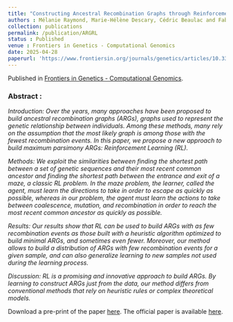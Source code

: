 ```yaml
---
title: "Constructing Ancestral Recombination Graphs through Reinforcement Learning"
authors : Mélanie Raymond, Marie-Hélène Descary, Cédric Beaulac and Fabrice Larribe
collection: publications
permalink: /publication/ARGRL
status : Published
venue : Frontiers in Genetics - Computational Genomics
date: 2025-04-28
paperurl: 'https://www.frontiersin.org/journals/genetics/articles/10.3389/fgene.2025.1569358/full'
---
```


Published in [Frontiers in Genetics - Computational Genomics](https://www.frontiersin.org/journals/genetics).

### Abstract :

*Introduction: Over the years, many approaches have been proposed to build ancestral recombination graphs (ARGs), graphs used to represent the genetic relationship between individuals. Among these methods, many rely on the assumption that the most likely graph is among those with the fewest recombination events. In this paper, we propose a new approach to build maximum parsimony ARGs: Reinforcement Learning (RL).*

_Methods: We exploit the similarities between finding the shortest path between a set of genetic sequences and their most recent common ancestor and finding the shortest path between the entrance and exit of a maze, a classic RL problem. In the maze problem, the learner, called the agent, must learn the directions to take in order to escape as quickly as possible, whereas in our problem, the agent must learn the actions to take between coalescence, mutation, and recombination in order to reach the most recent common ancestor as quickly as possible._

_Results: Our results show that RL can be used to build ARGs with as few recombination events as those built with a heuristic algorithm optimized to build minimal ARGs, and sometimes even fewer. Moreover, our method allows to build a distribution of ARGs with few recombination events for a given sample, and can also generalize learning to new samples not used during the learning process._

_Discussion: RL is a promising and innovative approach to build ARGs. By learning to construct ARGs just from the data, our method differs from conventional methods that rely on heuristic rules or complex theoretical models._

Download a pre-print of the paper [here](https://arxiv.org/pdf/2406.12022). The official paper is available [here](https://www.frontiersin.org/journals/genetics/articles/10.3389/fgene.2025.1569358/full). 
